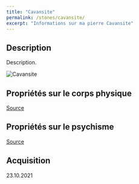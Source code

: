 ```yaml
---
title: "Cavansite"
permalink: /stones/cavansite/
excerpt: "Informations sur ma pierre Cavansite"
---
```


## Description
Description.

![Cavansite](/images/stones//images/Cavansite_Eliotrope_20211023.jpg "Cavansite")

## Propriétés sur le corps physique


[Source](https://)


## Propriétés sur le psychisme


[Source](https://)

## Acquisition


23.10.2021
